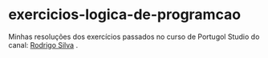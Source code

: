 # exercicios-logica-de-programcao
Minhas resoluções dos exercícios passados no curso de Portugol Studio do canal: [Rodrigo Silva](https://www.youtube.com/playlist?list=PLWinCsaFzrrE_vgJZUbnfdydPrlzkVgha)
. 
